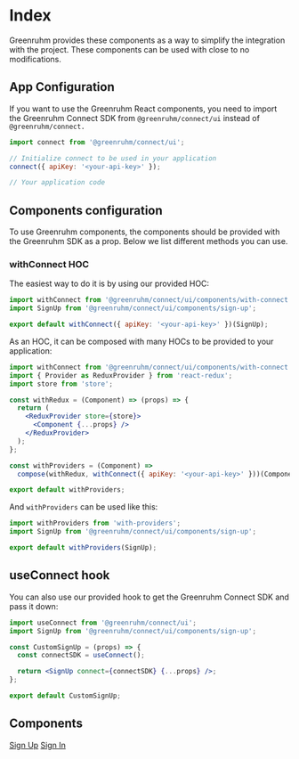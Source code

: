 # Index

Greenruhm provides these components as a way to simplify the integration with the project. These components can be used with close to no modifications.

## App Configuration

If you want to use the Greenruhm React components, you need to import the Greenruhm Connect SDK from `@greenruhm/connect/ui` instead of `@greenruhm/connect.`

```jsx
import connect from '@greenruhm/connect/ui';

// Initialize connect to be used in your application
connect({ apiKey: '<your-api-key>' });

// Your application code
```

## Components configuration

To use Greenruhm components, the components should be provided with the Greenruhm SDK as a prop. Below we list different methods you can use.

### withConnect HOC

The easiest way to do it is by using our provided HOC:

```jsx
import withConnect from '@greenruhm/connect/ui/components/with-connect';
import SignUp from '@greenruhm/connect/ui/components/sign-up';

export default withConnect({ apiKey: '<your-api-key>' })(SignUp);
```

As an HOC, it can be composed with many HOCs to be provided to your application:

```jsx
import withConnect from '@greenruhm/connect/ui/components/with-connect';
import { Provider as ReduxProvider } from 'react-redux';
import store from 'store';

const withRedux = (Component) => (props) => {
  return (
    <ReduxProvider store={store}>
      <Component {...props} />
    </ReduxProvider>
  );
};

const withProviders = (Component) =>
  compose(withRedux, withConnect({ apiKey: '<your-api-key>' }))(Component);

export default withProviders;
```

And `withProviders` can be used like this:

```jsx
import withProviders from 'with-providers';
import SignUp from '@greenruhm/connect/ui/components/sign-up';

export default withProviders(SignUp);
```

## useConnect hook

You can also use our provided hook to get the Greenruhm Connect SDK and pass it down:

```jsx
import useConnect from '@greenruhm/connect/ui';
import SignUp from '@greenruhm/connect/ui/components/sign-up';

const CustomSignUp = (props) => {
  const connectSDK = useConnect();

  return <SignUp connect={connectSDK} {...props} />;
};

export default CustomSignUp;
```

## Components

[Sign Up](./sign-up.md)
[Sign In](./sign-in.md)
